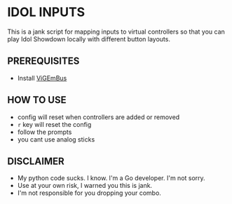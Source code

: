 # IDOL INPUTS

This is a jank script for mapping inputs to virtual controllers so that you can play 
Idol Showdown locally with different button layouts.

## PREREQUISITES

- Install [ViGEmBus](https://vigem.org/projects/ViGEm/How-to-Install/)

## HOW TO USE
- config will reset when controllers are added or removed
- `r` key will reset the config
- follow the prompts
- you cant use analog sticks

## DISCLAIMER
- My python code sucks. I know. I'm a Go developer. I'm not sorry.
- Use at your own risk, I warned you this is jank.
- I'm not responsible for you dropping your combo.
